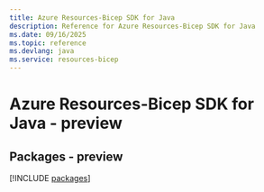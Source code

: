 ```yaml
---
title: Azure Resources-Bicep SDK for Java
description: Reference for Azure Resources-Bicep SDK for Java
ms.date: 09/16/2025
ms.topic: reference
ms.devlang: java
ms.service: resources-bicep
---
```

# Azure Resources-Bicep SDK for Java - preview
## Packages - preview
[!INCLUDE [packages](resources-bicep-index.md)]